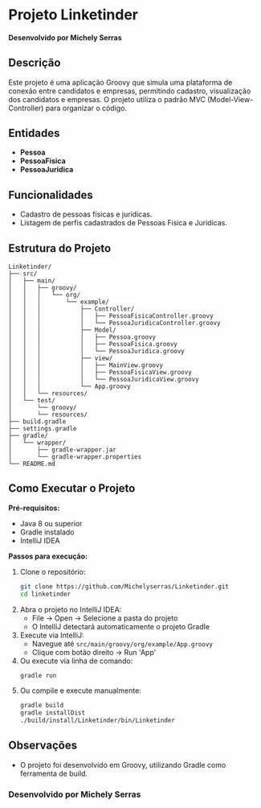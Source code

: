 # Projeto Linketinder
#### **Desenvolvido por Michely Serras**


## Descrição
Este projeto é uma aplicação Groovy que simula uma plataforma de conexão entre candidatos e empresas, permitindo cadastro, visualização dos candidatos e empresas. O projeto utiliza o padrão MVC (Model-View-Controller) para organizar o código.

## **Entidades**
- **Pessoa**
- **PessoaFisica**
- **PessoaJuridica**

## **Funcionalidades**
- Cadastro de pessoas físicas e jurídicas.
- Listagem de perfis cadastrados de Pessoas Fisica e Juridicas.


## **Estrutura do Projeto**

```
Linketinder/
├── src/
│   ├── main/
│   │   ├── groovy/
│   │   │   └── org/
│   │   │       └── example/
│   │   │           ├── Controller/
│   │   │           │   ├── PessoaFisicaController.groovy
│   │   │           │   └── PessoaJuridicaController.groovy
│   │   │           ├── Model/
│   │   │           │   ├── Pessoa.groovy
│   │   │           │   ├── PessoaFisica.groovy
│   │   │           │   └── PessoaJuridica.groovy
│   │   │           ├── view/
│   │   │           │   ├── MainView.groovy
│   │   │           │   ├── PessoaFisicaView.groovy
│   │   │           │   └── PessoaJuridicaView.groovy
│   │   │           └── App.groovy
│   │   └── resources/
│   └── test/
│       └── groovy/
│       └── resources/
├── build.gradle
├── settings.gradle
├── gradle/
│   └── wrapper/
│       ├── gradle-wrapper.jar
│       └── gradle-wrapper.properties
└── README.md
```

## **Como Executar o Projeto**

**Pré-requisitos:**
- Java 8 ou superior
- Gradle instalado
- IntelliJ IDEA 

**Passos para execução:**
1. Clone o repositório:
   ```sh
   git clone https://github.com/Michelyserras/Linketinder.git
   cd linketinder
   ```
2. Abra o projeto no IntelliJ IDEA:
   - File → Open → Selecione a pasta do projeto
   - O IntelliJ detectará automaticamente o projeto Gradle
3. Execute via IntelliJ:
   - Navegue até `src/main/groovy/org/example/App.groovy`
   - Clique com botão direito → Run 'App'
4. Ou execute via linha de comando:
   ```sh
   gradle run
   ```
5. Ou compile e execute manualmente:
   ```sh
   gradle build
   gradle installDist
   ./build/install/Linketinder/bin/Linketinder
   ```


## Observações
- O projeto foi desenvolvido em Groovy, utilizando Gradle como ferramenta de build.


### Desenvolvido por Michely Serras



